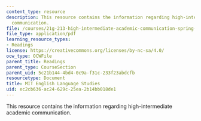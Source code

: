 ```yaml
---
content_type: resource
description: This resource contains the information regarding high-intermediate academic
  communication.
file: /courses/21g-213-high-intermediate-academic-communication-spring-2004/ec2cb636ac24629c25ea2b14bb018de1_MIT21G_213S04_comma_excerc.pdf
file_type: application/pdf
learning_resource_types:
- Readings
license: https://creativecommons.org/licenses/by-nc-sa/4.0/
ocw_type: OCWFile
parent_title: Readings
parent_type: CourseSection
parent_uid: 5c21b144-4bd4-0c9a-f31c-233f23abdcfb
resourcetype: Document
title: MIT English Language Studies
uid: ec2cb636-ac24-629c-25ea-2b14bb018de1
---
```

This resource contains the information regarding high-intermediate academic communication.